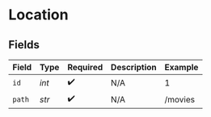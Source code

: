 # Location


## Fields

| Field              | Type               | Required           | Description        | Example            |
| ------------------ | ------------------ | ------------------ | ------------------ | ------------------ |
| `id`               | *int*              | :heavy_check_mark: | N/A                | 1                  |
| `path`             | *str*              | :heavy_check_mark: | N/A                | /movies            |